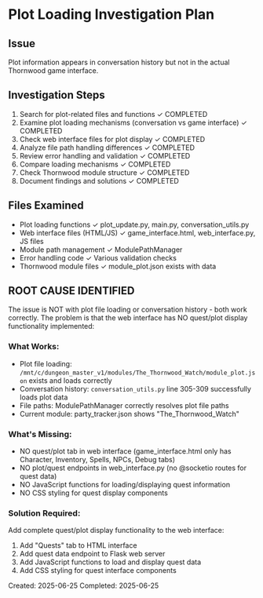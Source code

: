 # Plot Loading Investigation Plan

## Issue
Plot information appears in conversation history but not in the actual Thornwood game interface.

## Investigation Steps
1. Search for plot-related files and functions ✓ COMPLETED
2. Examine plot loading mechanisms (conversation vs game interface) ✓ COMPLETED
3. Check web interface files for plot display ✓ COMPLETED
4. Analyze file path handling differences ✓ COMPLETED
5. Review error handling and validation ✓ COMPLETED
6. Compare loading mechanisms ✓ COMPLETED
7. Check Thornwood module structure ✓ COMPLETED
8. Document findings and solutions ✓ COMPLETED

## Files Examined
- Plot loading functions ✓ plot_update.py, main.py, conversation_utils.py
- Web interface files (HTML/JS) ✓ game_interface.html, web_interface.py, JS files
- Module path management ✓ ModulePathManager
- Error handling code ✓ Various validation checks
- Thornwood module files ✓ module_plot.json exists with data

## ROOT CAUSE IDENTIFIED
The issue is NOT with plot file loading or conversation history - both work correctly. The problem is that the web interface has NO quest/plot display functionality implemented:

### What Works:
- Plot file loading: `/mnt/c/dungeon_master_v1/modules/The_Thornwood_Watch/module_plot.json` exists and loads correctly
- Conversation history: `conversation_utils.py` line 305-309 successfully loads plot data
- File paths: ModulePathManager correctly resolves plot file paths
- Current module: party_tracker.json shows "The_Thornwood_Watch"

### What's Missing:
- NO quest/plot tab in web interface (game_interface.html only has Character, Inventory, Spells, NPCs, Debug tabs)
- NO plot/quest endpoints in web_interface.py (no @socketio routes for quest data)
- NO JavaScript functions for loading/displaying quest information
- NO CSS styling for quest display components

### Solution Required:
Add complete quest/plot display functionality to the web interface:
1. Add "Quests" tab to HTML interface
2. Add quest data endpoint to Flask web server
3. Add JavaScript functions to load and display quest data
4. Add CSS styling for quest interface components

Created: 2025-06-25
Completed: 2025-06-25